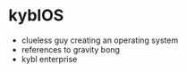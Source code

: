 # kyblOS
 - clueless guy creating an operating system
 - references to gravity bong 
 - kybl enterprise
